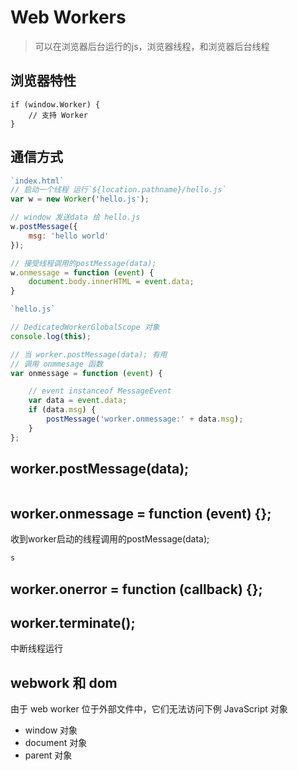 # Web Workers
> 可以在浏览器后台运行的js，浏览器线程，和浏览器后台线程

## **浏览器特性**

```
if (window.Worker) {
    // 支持 Worker
}
```
## 通信方式


```javascript
`index.html`
// 启动一个线程 运行`${location.pathname}/hello.js`
var w = new Worker('hello.js');

// window 发送data 给 hello.js
w.postMessage({
    msg: 'hello world'
}); 

// 接受线程调用的postMessage(data);
w.onmessage = function (event) {
    document.body.innerHTML = event.data;
}
```

```javascript
`hello.js`

// DedicatedWorkerGlobalScope 对象
console.log(this);

// 当 worker.postMessage(data); 有用
// 调用 onmmesage 函数
var onmessage = function (event) {

    // event instanceof MessageEvent
    var data = event.data;
    if (data.msg) {
        postMessage('worker.onmessage:' + data.msg);
    }
};

```

## worker.postMessage(data);
```
```

## worker.onmessage = function (event) {};
收到worker启动的线程调用的postMessage(data);


```javascript 
s
```

## worker.onerror = function (callback) {};

## worker.terminate();
中断线程运行

## webwork 和 dom
由于 web worker 位于外部文件中，它们无法访问下例 JavaScript 对象
- window 对象
- document 对象
- parent 对象



